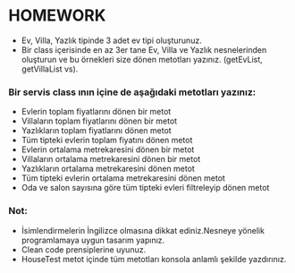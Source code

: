 # HOMEWORK
- Ev, Villa, Yazlık tipinde 3 adet ev tipi oluşturunuz. 
- Bir class içerisinde en az 3er tane Ev, Villa ve Yazlık nesnelerinden oluşturun ve bu örnekleri size dönen metotları yazınız. (getEvList, getVillaList vs).

### Bir servis class ının içine de aşağıdaki metotları yazınız:
- Evlerin toplam fiyatlarını dönen bir metot	
- Villaların toplam fiyatlarını dönen bir metot	
- Yazlıkların toplam fiyatlarını dönen metot	
- Tüm tipteki evlerin toplam fiyatını dönen metot	
- Evlerin ortalama metrekaresini dönen bir metot	
- Villaların ortalama metrekaresini dönen bir metot	
- Yazlıkların ortalama metrekaresini dönen metot	
- Tüm tipteki evlerin ortalama metrekaresini dönen metot	
- Oda ve salon sayısına göre tüm tipteki evleri filtreleyip dönen metot

### Not:
- İsimlendirmelerin İngilizce olmasına dikkat ediniz.Nesneye yönelik programlamaya uygun tasarım yapınız. 
- Clean code prensiplerine uyunuz. 
- HouseTest metot içinde tüm metotları konsola anlamlı şekilde yazdırınız.